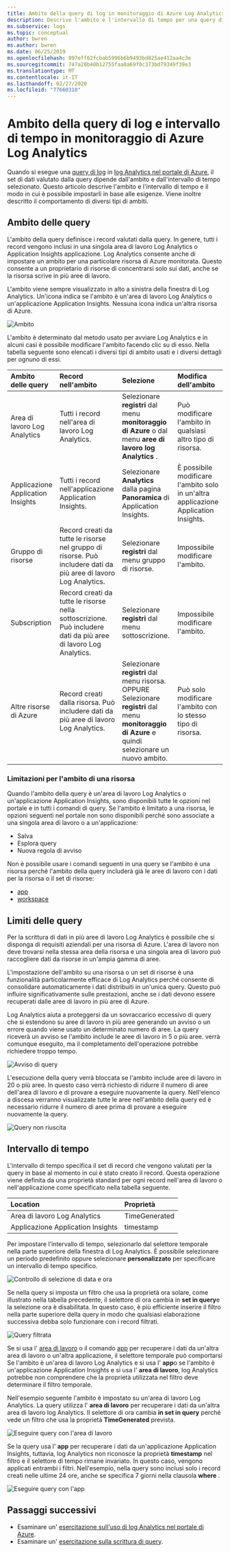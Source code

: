 ```yaml
---
title: Ambito della query di log in monitoraggio di Azure Log Analytics | Microsoft Docs
description: Descrive l'ambito e l'intervallo di tempo per una query di log in monitoraggio di Azure Log Analytics.
ms.subservice: logs
ms.topic: conceptual
author: bwren
ms.author: bwren
ms.date: 06/25/2019
ms.openlocfilehash: 897eff62fcbab5996b6b9493bd825ae412aa4c3e
ms.sourcegitcommit: 747a20b40b12755faa0a69f0c373bd79349f39e3
ms.translationtype: MT
ms.contentlocale: it-IT
ms.lasthandoff: 02/27/2020
ms.locfileid: "77660310"
---
```

# <a name="log-query-scope-and-time-range-in-azure-monitor-log-analytics"></a>Ambito della query di log e intervallo di tempo in monitoraggio di Azure Log Analytics
Quando si esegue una [query di log](log-query-overview.md) in [log Analytics nel portale di Azure](get-started-portal.md), il set di dati valutato dalla query dipende dall'ambito e dall'intervallo di tempo selezionato. Questo articolo descrive l'ambito e l'intervallo di tempo e il modo in cui è possibile impostarli in base alle esigenze. Viene inoltre descritto il comportamento di diversi tipi di ambiti.


## <a name="query-scope"></a>Ambito delle query
L'ambito della query definisce i record valutati dalla query. In genere, tutti i record vengono inclusi in una singola area di lavoro Log Analytics o Application Insights applicazione. Log Analytics consente anche di impostare un ambito per una particolare risorsa di Azure monitorata. Questo consente a un proprietario di risorse di concentrarsi solo sui dati, anche se la risorsa scrive in più aree di lavoro.

L'ambito viene sempre visualizzato in alto a sinistra della finestra di Log Analytics. Un'icona indica se l'ambito è un'area di lavoro Log Analytics o un'applicazione Application Insights. Nessuna icona indica un'altra risorsa di Azure.

![Ambito](media/scope/scope.png)

L'ambito è determinato dal metodo usato per avviare Log Analytics e in alcuni casi è possibile modificare l'ambito facendo clic su di esso. Nella tabella seguente sono elencati i diversi tipi di ambito usati e i diversi dettagli per ognuno di essi.

| Ambito delle query | Record nell'ambito | Selezione | Modifica dell'ambito |
|:---|:---|:---|:---|
| Area di lavoro Log Analytics | Tutti i record nell'area di lavoro Log Analytics. | Selezionare **registri** dal menu **monitoraggio di Azure** o dal menu **aree di lavoro log Analytics** .  | Può modificare l'ambito in qualsiasi altro tipo di risorsa. |
| Applicazione Application Insights | Tutti i record nell'applicazione Application Insights. | Selezionare **Analytics** dalla pagina **Panoramica** di Application Insights. | È possibile modificare l'ambito solo in un'altra applicazione Application Insights. |
| Gruppo di risorse | Record creati da tutte le risorse nel gruppo di risorse. Può includere dati da più aree di lavoro Log Analytics. | Selezionare **registri** dal menu gruppo di risorse. | Impossibile modificare l'ambito.|
| Subscription | Record creati da tutte le risorse nella sottoscrizione. Può includere dati da più aree di lavoro Log Analytics. | Selezionare **registri** dal menu sottoscrizione.   | Impossibile modificare l'ambito. |
| Altre risorse di Azure | Record creati dalla risorsa. Può includere dati da più aree di lavoro Log Analytics.  | Selezionare **registri** dal menu risorsa.<br>OPPURE<br>Selezionare **registri** dal menu **monitoraggio di Azure** e quindi selezionare un nuovo ambito. | Può solo modificare l'ambito con lo stesso tipo di risorsa. |

### <a name="limitations-when-scoped-to-a-resource"></a>Limitazioni per l'ambito di una risorsa

Quando l'ambito della query è un'area di lavoro Log Analytics o un'applicazione Application Insights, sono disponibili tutte le opzioni nel portale e in tutti i comandi di query. Se l'ambito è limitato a una risorsa, le opzioni seguenti nel portale non sono disponibili perché sono associate a una singola area di lavoro o a un'applicazione:

- Salva
- Esplora query
- Nuova regola di avviso

Non è possibile usare i comandi seguenti in una query se l'ambito è una risorsa perché l'ambito della query includerà già le aree di lavoro con i dati per la risorsa o il set di risorse:

- [app](app-expression.md)
- [workspace](workspace-expression.md)
 

## <a name="query-limits"></a>Limiti delle query
Per la scrittura di dati in più aree di lavoro Log Analytics è possibile che si disponga di requisiti aziendali per una risorsa di Azure. L'area di lavoro non deve trovarsi nella stessa area della risorsa e una singola area di lavoro può raccogliere dati da risorse in un'ampia gamma di aree.  

L'impostazione dell'ambito su una risorsa o un set di risorse è una funzionalità particolarmente efficace di Log Analytics perché consente di consolidare automaticamente i dati distribuiti in un'unica query. Questo può influire significativamente sulle prestazioni, anche se i dati devono essere recuperati dalle aree di lavoro in più aree di Azure.

Log Analytics aiuta a proteggersi da un sovraccarico eccessivo di query che si estendono su aree di lavoro in più aree generando un avviso o un errore quando viene usato un determinato numero di aree. La query riceverà un avviso se l'ambito include le aree di lavoro in 5 o più aree. verrà comunque eseguito, ma il completamento dell'operazione potrebbe richiedere troppo tempo.

![Avviso di query](media/scope/query-warning.png)

L'esecuzione della query verrà bloccata se l'ambito include aree di lavoro in 20 o più aree. In questo caso verrà richiesto di ridurre il numero di aree dell'area di lavoro e di provare a eseguire nuovamente la query. Nell'elenco a discesa verranno visualizzate tutte le aree nell'ambito della query ed è necessario ridurre il numero di aree prima di provare a eseguire nuovamente la query.

![Query non riuscita](media/scope/query-failed.png)


## <a name="time-range"></a>Intervallo di tempo
L'intervallo di tempo specifica il set di record che vengono valutati per la query in base al momento in cui è stato creato il record. Questa operazione viene definita da una proprietà standard per ogni record nell'area di lavoro o nell'applicazione come specificato nella tabella seguente.

| Location | Proprietà |
|:---|:---|
| Area di lavoro Log Analytics          | TimeGenerated |
| Applicazione Application Insights | timestamp     |

Per impostare l'intervallo di tempo, selezionarlo dal selettore temporale nella parte superiore della finestra di Log Analytics.  È possibile selezionare un periodo predefinito oppure selezionare **personalizzato** per specificare un intervallo di tempo specifico.

![Controllo di selezione di data e ora](media/scope/time-picker.png)

Se nella query si imposta un filtro che usa la proprietà ora solare, come illustrato nella tabella precedente, il selettore di ora cambia in **set in query**e la selezione ora è disabilitata. In questo caso, è più efficiente inserire il filtro nella parte superiore della query in modo che qualsiasi elaborazione successiva debba solo funzionare con i record filtrati.

![Query filtrata](media/scope/query-filtered.png)

Se si usa l' [area di lavoro](workspace-expression.md) o il comando [app](app-expression.md) per recuperare i dati da un'altra area di lavoro o un'altra applicazione, il selettore temporale può comportarsi Se l'ambito è un'area di lavoro Log Analytics e si usa l' **app**o se l'ambito è un'applicazione Application Insights e si usa l' **area di lavoro**, log Analytics potrebbe non comprendere che la proprietà utilizzata nel filtro deve determinare il filtro temporale.

Nell'esempio seguente l'ambito è impostato su un'area di lavoro Log Analytics.  La query utilizza l' **area di lavoro** per recuperare i dati da un'altra area di lavoro log Analytics. Il selettore di ora cambia **in set in query** perché vede un filtro che usa la proprietà **TimeGenerated** prevista.

![Eseguire query con l'area di lavoro](media/scope/query-workspace.png)

Se la query usa l' **app** per recuperare i dati da un'applicazione Application Insights, tuttavia, log Analytics non riconosce la proprietà **timestamp** nel filtro e il selettore di tempo rimane invariato. In questo caso, vengono applicati entrambi i filtri. Nell'esempio, nella query sono inclusi solo i record creati nelle ultime 24 ore, anche se specifica 7 giorni nella clausola **where** .

![Eseguire query con l'app](media/scope/query-app.png)

## <a name="next-steps"></a>Passaggi successivi

- Esaminare un' [esercitazione sull'uso di log Analytics nel portale di Azure](get-started-portal.md).
- Esaminare un' [esercitazione sulla scrittura di query](get-started-queries.md).
